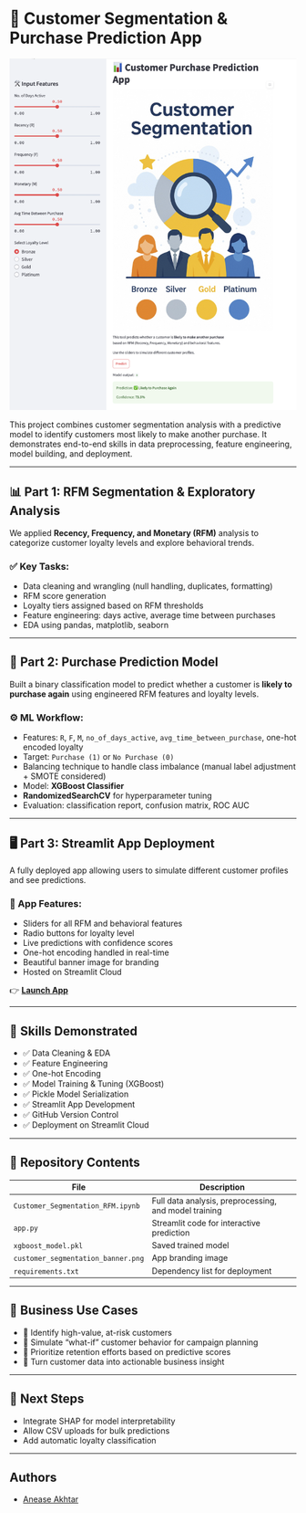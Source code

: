 # 🧠 Customer Segmentation & Purchase Prediction App

![Customer Segmentation Sreamlit App](Stream_Lit_App.png)

This project combines customer segmentation analysis with a predictive model to identify customers most likely to make another purchase. It demonstrates end-to-end skills in data preprocessing, feature engineering, model building, and deployment.

---

## 📊 Part 1: RFM Segmentation & Exploratory Analysis

We applied **Recency, Frequency, and Monetary (RFM)** analysis to categorize customer loyalty levels and explore behavioral trends.

### ✅ Key Tasks:
- Data cleaning and wrangling (null handling, duplicates, formatting)
- RFM score generation
- Loyalty tiers assigned based on RFM thresholds
- Feature engineering: days active, average time between purchases
- EDA using pandas, matplotlib, seaborn

---

## 🤖 Part 2: Purchase Prediction Model

Built a binary classification model to predict whether a customer is **likely to purchase again** using engineered RFM features and loyalty levels.

### ⚙️ ML Workflow:
- Features: `R`, `F`, `M`, `no_of_days_active`, `avg_time_between_purchase`, one-hot encoded loyalty
- Target: `Purchase (1)` or `No Purchase (0)`
- Balancing technique to handle class imbalance (manual label adjustment + SMOTE considered)
- Model: **XGBoost Classifier**
- **RandomizedSearchCV** for hyperparameter tuning
- Evaluation: classification report, confusion matrix, ROC AUC

---

## 🖥️ Part 3: Streamlit App Deployment

A fully deployed app allowing users to simulate different customer profiles and see predictions.

### 🎨 App Features:
- Sliders for all RFM and behavioral features
- Radio buttons for loyalty level
- Live predictions with confidence scores
- One-hot encoding handled in real-time
- Beautiful banner image for branding
- Hosted on Streamlit Cloud

👉 **[Launch App](https://customersegmentationusingrfm-pyfhxyvkrcuiggshixtzec.streamlit.app/)**

---

## 🧠 Skills Demonstrated

- ✅ Data Cleaning & EDA
- ✅ Feature Engineering
- ✅ One-hot Encoding
- ✅ Model Training & Tuning (XGBoost)
- ✅ Pickle Model Serialization
- ✅ Streamlit App Development
- ✅ GitHub Version Control
- ✅ Deployment on Streamlit Cloud

---

## 📁 Repository Contents

| File | Description |
|------|-------------|
| `Customer_Segmentation_RFM.ipynb` | Full data analysis, preprocessing, and model training |
| `app.py` | Streamlit code for interactive prediction |
| `xgboost_model.pkl` | Saved trained model |
| `customer_segmentation_banner.png` | App branding image |
| `requirements.txt` | Dependency list for deployment |

---

## 💼 Business Use Cases

- 📌 Identify high-value, at-risk customers
- 📌 Simulate “what-if” customer behavior for campaign planning
- 📌 Prioritize retention efforts based on predictive scores
- 📌 Turn customer data into actionable business insight

---

## 📌 Next Steps

- Integrate SHAP for model interpretability
- Allow CSV uploads for bulk predictions
- Add automatic loyalty classification

---



## Authors

- [Anease Akhtar]()



